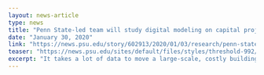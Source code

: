 ```yaml
---
layout: news-article
type: news
title: "Penn State-led team will study digital modeling on capital projects"
date: "January 30, 2020"
link: "https://news.psu.edu/story/602913/2020/01/03/research/penn-state-led-team-will-study-digital-modeling-capital-projects"
teaser: "https://news.psu.edu/sites/default/files/styles/threshold-992/public/AE-Messner-BIM.jpg?itok=XFLbw-FX"
excerpt: "It takes a lot of data to move a large-scale, costly building project from design to reality. Digital modeling, otherwise known as building information modeling, or BIM, increases construction efficiency and saves time and resources on building projects by compiling large amounts of project data into a well-organized central repository.  "
---
```

